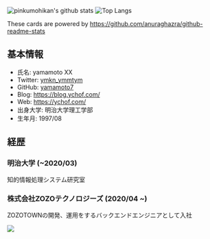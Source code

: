 ![pinkumohikan's github stats](https://github-readme-stats.vercel.app/api?username=yamamoto7&count_private=true&show_icons=true&theme=buefy)
![Top Langs](https://github-readme-stats.vercel.app/api/top-langs/?username=yamamoto7&theme=buefy&layout=compact&count_private=true)

These cards are powered by https://github.com/anuraghazra/github-readme-stats

## 基本情報
- 氏名: yamamoto XX  
- Twitter: [ymkn_ymmtym](https://twitter.com/ymkn_ymmtym)  
- GitHub: [yamamoto7](https://github.com/yamamoto7)  
- Blog: https://blog.ychof.com/  
- Web: https://ychof.com/  
- 出身大学: 明治大学理工学部  
- 生年月: 1997/08  
  
## 経歴  
### 明治大学 (~2020/03)
知的情報処理システム研究室
### 株式会社ZOZOテクノロジーズ (2020/04 ~)
ZOZOTOWNの開発、運用をするバックエンドエンジニアとして入社

![](https://komarev.com/ghpvc/?username=yamamoto7&color=green&label=hoge)
